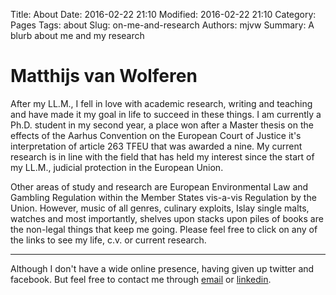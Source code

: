 Title: About
Date: 2016-02-22 21:10
Modified: 2016-02-22 21:10
Category: Pages
Tags: about
Slug: on-me-and-research
Authors: mjvw
Summary: A blurb about me and my research

# Matthijs van Wolferen
After my LL.M., I fell in love with academic research, writing and teaching and have made it my goal in life to succeed in these things. I am currently a Ph.D. student in my second year, a place won after a Master thesis on the effects of the Aarhus Convention on the European Court of Justice it's interpretation of article 263 TFEU that was awarded a nine. My current research is in line with the field that has held my interest since the start of my LL.M., judicial protection in the European Union.

Other areas of study and research are European Environmental Law and Gambling Regulation within the Member States vis-a-vis Regulation by the Union. However, music of all genres, culinary exploits, Islay single malts, watches and most importantly, shelves upon stacks upon piles of books are the non-legal things that keep me going. Please feel free to click on any of the links to see my life, c.v. or current research.
- - -
Although I don't have a wide online presence, having given up twitter and facebook. But feel free to contact me through [email](blog@fastmail.fm "email") or [linkedin](https://www.linkedin.com/in/matthijsvanwolferen/ "LinkedIn").
